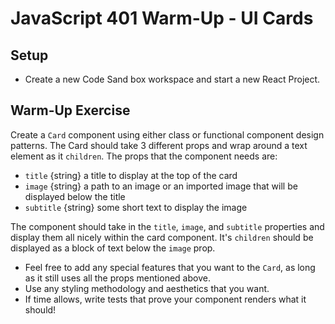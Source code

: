 # JavaScript 401 Warm-Up - UI Cards

## Setup

- Create a new Code Sand box workspace and start a new React Project.

## Warm-Up Exercise

Create a `Card` component using either class or functional component design patterns.  The Card should take 3 different props and wrap around a text element as it `children`. The props that the component needs are:

- `title` {string} a title to display at the top of the card
- `image` {string} a path to an image or an imported image that will be displayed below the title
- `subtitle` {string} some short text to display the image

 The component should take in the `title`, `image`, and `subtitle` properties and display them all nicely within the card component. It's `children` should be displayed as a block of text below the `image` prop.

- Feel free to add any special features that you want to the `Card`, as long as it still uses all the props mentioned above.
- Use any styling methodology and aesthetics that you want.
- If time allows, write tests that prove your component renders what it should!
